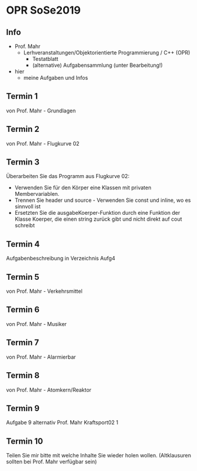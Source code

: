 # OPR SoSe2019

## Info
- Prof. Mahr
  - Lerhveranstaltungen/Objektorientierte Programmierung / C++ (OPR)
    - Testatblatt
    - (alternative) Aufgabensammlung (unter Bearbeitung!)
- hier
  - meine Aufgaben und Infos

## Termin 1
von Prof. Mahr - Grundlagen
## Termin 2
von Prof. Mahr - Flugkurve 02
## Termin 3
Überarbeiten Sie das Programm aus Flugkurve 02:
- Verwenden Sie für den Körper eine Klassen mit privaten Membervariablen.
- Trennen Sie header und source - Verwenden Sie const und inline, wo es sinnvoll ist
- Ersetzten Sie die ausgabeKoerper-Funktion durch eine Funktion der Klasse Koerper, die einen string zurück gibt und nicht direkt auf cout schreibt
## Termin 4
Aufgabenbeschreibung in Verzeichnis Aufg4
## Termin 5
von Prof. Mahr - Verkehrsmittel
## Termin 6
von Prof. Mahr - Musiker
## Termin 7
von Prof. Mahr - Alarmierbar
## Termin 8
von Prof. Mahr - Atomkern/Reaktor
## Termin 9
Aufgabe 9 alternativ Prof. Mahr Kraftsport02 1 
## Termin 10
Teilen Sie mir bitte mit welche Inhalte Sie wieder holen wollen. (Altklausuren sollten bei Prof. Mahr verfügbar sein)
